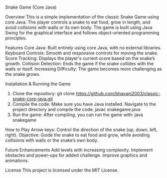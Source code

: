 Snake Game (Core Java)

Overview
This is a simple implementation of the classic Snake Game using core Java. The player controls a snake to eat food, grow in length, and avoid collisions with walls or its own body. The game is built using Java Swing for the graphical interface and follows object-oriented programming principles.

Features
Core Java: Built entirely using core Java, with no external libraries.
Keyboard Controls: Smooth and responsive controls for moving the snake.
Score Tracking: Displays the player's current score based on the snake’s growth.
Collision Detection: Ends the game if the snake collides with the walls or itself.
Increasing Difficulty: The game becomes more challenging as the snake grows.

Installation & Running the Game
1. Clone the repository:
git clone https://github.com/bhavani2003/classic-snake-core-java.git
2. Compile the code: Make sure you have Java installed. Navigate to the project directory and compile the code:
javac snakegame.java
3. Run the game: After compiling, you can run the game with:
java snakegame

How to Play
Arrow keys: Control the direction of the snake (up, down, left, right).
Objective: Guide the snake to eat food and grow, while avoiding collisions with walls or the snake’s own body.

Future Enhancements
Add levels with increasing complexity.
Implement obstacles and power-ups for added challenge.
Improve graphics and animations.

License
This project is licensed under the MIT License.
